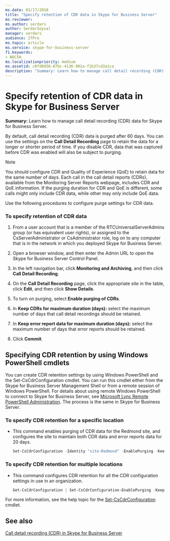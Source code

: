 ```yaml
---
ms.date: 03/17/2018
title: "Specify retention of CDR data in Skype for Business Server"
ms.reviewer: 
ms.author: serdars
author: SerdarSoysal
manager: serdars
audience: ITPro
ms.topic: article
ms.service: skype-for-business-server
f1.keywords:
- NOCSH
ms.localizationpriority: medium
ms.assetid: c0fd6056-87bc-4136-902a-f1b37cd3a1ca
description: "Summary: Learn how to manage call detail recording (CDR) data for Skype for Business Server."
---
```


# Specify retention of CDR data in Skype for Business Server
 
**Summary:** Learn how to manage call detail recording (CDR) data for Skype for Business Server.
  
By default, call detail recording (CDR) data is purged after 60 days. You can use the settings on the **Call Detail Recording** page to retain the data for a longer or shorter period of time. If you disable CDR, data that was captured before CDR was enabled will also be subject to purging.
  
> [!NOTE]
> You should configure CDR and Quality of Experience (QoE) to retain data for the same number of days. Each call in the call detail reports (CDRs), available from the Monitoring Server Reports webpage, includes CDR and QoE information. If the purging duration for CDR and QoE is different, some calls might only include CDR data, while other may only include QoE data. 
  
Use the following procedures to configure purge settings for CDR data. 
  
### To specify retention of CDR data

1. From a user account that is a member of the RTCUniversalServerAdmins group (or has equivalent user rights), or assigned to the CsServerAdministrator or CsAdministrator role, log on to any computer that is in the network in which you deployed Skype for Business Server.
    
2. Open a browser window, and then enter the Admin URL to open the Skype for Business Server Control Panel.  
    
3. In the left navigation bar, click **Monitoring and Archiving**, and then click **Call Detail Recording**.
    
4. On the **Call Detail Recording** page, click the appropriate site in the table, click **Edit**, and then click **Show Details**.
    
5. To turn on purging, select **Enable purging of CDRs**.
    
6. In **Keep CDRs for maximum duration (days):** select the maximum number of days that call detail recordings should be retained.
    
7. In **Keep error report data for maximum duration (days):** select the maximum number of days that error reports should be retained.
    
8. Click **Commit**.
    
## Specifying CDR retention by using Windows PowerShell cmdlets

You can create CDR retention settings by using Windows PowerShell and the Set-CsCdrConfiguration cmdlet. You can run this cmdlet either from the Skype for Business Server Management Shell or from a remote session of Windows PowerShell. For details about using remote Windows PowerShell to connect to Skype for Business Server, see [Microsoft Lync Remote PowerShell Administration](https://blog.insideo365.com/2011/08/remote-lync-powershell-administration/). The process is the same in Skype for Business Server.
  
### To specify CDR retention for a specific location

- This command enables purging of CDR data for the Redmond site, and configures the site to maintain both CDR data and error reports data for 20 days.
    
  ```PowerShell
  Set-CsCdrConfiguration -Identity "site:Redmond" -EnablePurging -KeepCallDetailForDays 20 -KeepErrorReportForDays 20
  ```

### To specify CDR retention for multiple locations

- This command configures CDR retention for all the CDR configuration settings in use in an organization.
    
  ```PowerShell
  Get-CsCdrConfiguration | Set-CsCdrConfiguration-EnablePurging -KeepCallDetailForDays 20 -KeepErrorReportForDays 20
  ```

For more information, see the help topic for the [Set-CsCdrConfiguration](/powershell/module/skype/set-cscdrconfiguration?view=skype-ps) cmdlet.
  
## See also

[Call detail recording (CDR) in Skype for Business Server](call-detail-recording-cdr.md)
